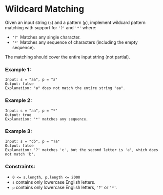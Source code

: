 # Wildcard Matching

Given an input string (`s`) and a pattern (`p`), implement wildcard pattern matching with support for `'?'` and `'*'` where:

 - `'?'` Matches any single character.
 - `'*'` Matches any sequence of characters (including the empty sequence).

The matching should cover the entire input string (not partial).

### Example 1:
```
Input: s = "aa", p = "a"
Output: false
Explanation: "a" does not match the entire string "aa".
```

### Example 2:
```
Input: s = "aa", p = "*"
Output: true
Explanation: '*' matches any sequence.
```

### Example 3:
```
Input: s = "cb", p = "?a"
Output: false
Explanation: '?' matches 'c', but the second letter is 'a', which does not match 'b'.
```


### Constraints:

 - `0 <= s.length, p.length <= 2000`
 - `s` contains only lowercase English letters.
 - `p` contains only lowercase English letters, `'?'` or `'*'`.

